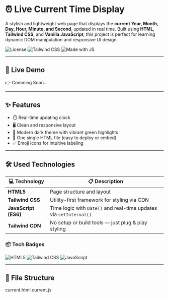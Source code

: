 # ⏰ Live Current Time Display

A stylish and lightweight web page that displays the **current Year, Month, Day, Hour, Minute, and Second**, updated in real time. Built using **HTML**, **Tailwind CSS**, and **Vanilla JavaScript**, this project is perfect for learning dynamic DOM manipulation and responsive UI design.

![License](https://img.shields.io/badge/license-MIT-green)
![Tailwind CSS](https://img.shields.io/badge/styled%20with-TailwindCSS-blue)
![Made with JS](https://img.shields.io/badge/made%20with-JavaScript-yellow)

---

## 🚀 Live Demo

👉 Comming Soon...

---

## ✨ Features

- ⏱️ Real-time updating clock
- 🖥️ Clean and responsive layout
- 🎨 Modern dark theme with vibrant green highlights
- 📄 One single HTML file (easy to deploy or embed)
- ✅ Emoji icons for intuitive labeling

---

## 🛠️ Used Technologies

| 💻 Technology       | 📋 Description                                          |
|---------------------|---------------------------------------------------------|
| **HTML5**           | Page structure and layout                               |
| **Tailwind CSS**    | Utility-first framework for styling via CDN             |
| **JavaScript (ES6)**| Time logic with `Date()` and real-time updates via `setInterval()` |
| **Tailwind CDN**    | No setup or build tools — just plug & play styling      |

### 📦 Tech Badges

![HTML5](https://img.shields.io/badge/HTML5-structure-orange)
![Tailwind CSS](https://img.shields.io/badge/Tailwind-CSS-blue)
![JavaScript](https://img.shields.io/badge/JavaScript-ES6-yellow)

---

## 📁 File Structure
current.html
current.js
